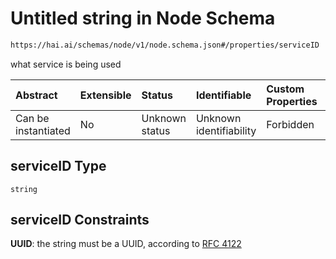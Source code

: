# Untitled string in Node Schema

```txt
https://hai.ai/schemas/node/v1/node.schema.json#/properties/serviceID
```

what service is being used

| Abstract            | Extensible | Status         | Identifiable            | Custom Properties | Additional Properties | Access Restrictions | Defined In                                                                          |
| :------------------ | :--------- | :------------- | :---------------------- | :---------------- | :-------------------- | :------------------ | :---------------------------------------------------------------------------------- |
| Can be instantiated | No         | Unknown status | Unknown identifiability | Forbidden         | Allowed               | none                | [node.schema.json\*](../../schemas/node/v1/node.schema.json "open original schema") |

## serviceID Type

`string`

## serviceID Constraints

**UUID**: the string must be a UUID, according to [RFC 4122](https://tools.ietf.org/html/rfc4122 "check the specification")
